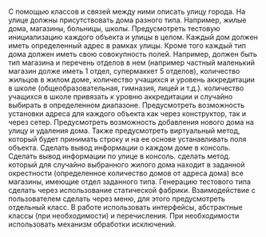 С помощью классов и связей между ними описать улицу города. На улице должны присутствовать дома разного типа. Например, жилые дома, магазины, больницы, школы. Предусмотреть тестовую инициализацию каждого объекта и улицы в целом. Каждый дом должен иметь определенный адрес в рамках улицы. Кроме того каждый тип дома должен иметь свою совокупность полей. Например, должен быть тип магазина и перечень отделов в нем (например частный маленький магазин долже иметь 1 отдел, супермаккет 5 отделов), количество жильцов в жилом доме, количество учащихся и уровень аккредитации в школе (общеобразовательная, гимназия, лицей и т.д.). количество учащихся в школе привязать к уровню аккредитации и случайно выбирать в определенном диапазоне. Предусмотреть возможность установки адреса для каждого объекта как через конструктор, так и через сетер. Предусмотреть возможность добавления нового дома на улицу и удаления дома. Также предусмотреть виртуальный метод, который будет принимать строку и на ее основе устанавливать поля объекта. Сделать вывод информации о каждом доме в консоль. Сделать вывод информации по улице в консоль. сделать метод. который для случайно выбранного жилого дома находит в заданной окрестности (определенное количество домов от адреса дома) все магазины, имеющие отдел заданного типа. Генерацию тестового типа сделать через использование статической фабрики. Взаимодействие с пользователем сделать через меню, для этого предусмотреть отдельный класс.
В работе использовать интерфейсы, абстрактные классы (при необходимости) и перечисления. При необходимости использовать механизм обработки исключений.

